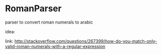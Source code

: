 RomanParser
===========

parser to convert roman numerals to arabic

idea:

link: http://stackoverflow.com/questions/267399/how-do-you-match-only-valid-roman-numerals-with-a-regular-expression
